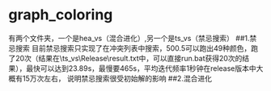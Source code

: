 # graph_coloring
有两个文件夹，一个是hea_vs（混合进化）,另一个是ts_vs（禁忌搜索）
##1.禁忌搜索
  目前禁忌搜索只实现了在冲突列表中搜索，500.5可以跑出49种颜色，跑了20次（结果在\ts_vs\Release\result.txt中，可以直接run.bat获得20次的结果），最快可以达到23.89s，最慢要465s，平均迭代频率1秒钟在release版本中大概有15万次左右，
说明禁忌搜索很受初始解的影响
##2.混合进化
  

